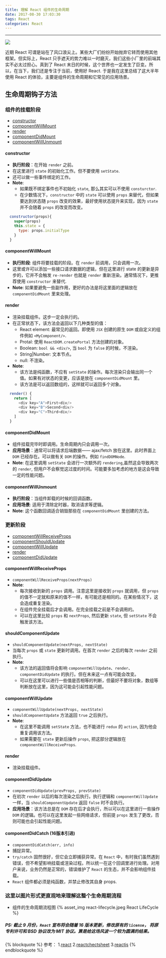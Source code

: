 ```yaml
---
title: 理解 React 组件的生命周期
date: 2017-08-30 17:03:30
tags: React
categories: React
---
```


<hr/>

![](/jo.github.io/2017/08/30/react-component-lifecycle/unphoto.jpg)

近期 React 可谓是站在了风口浪尖上。某些大厂们纷纷开始抛弃它转而使用其他框架。但实际上，React 只手遮天的势力难以一时磨灭，我们这些小厂里的前端其实不必太过担心。真到了 React 末日的时候，这个世界也一定发生了巨变。所以，在当下，我们还是专注于当前，使用好 React. 于是我在这里总结了这大半年使用 React 的体验，主要是组件的生命周期和它常见的应用场景。

<!--more-->

## 生命周期钩子方法

### 组件的挂载阶段

* [constructor](#constructor)
* [componentWillMount](#componentWillMount)
* [render](#render)
* [componentDidMount](#componentDidMount)
* [componentWillUnmount](#componentWillUnmount)

#### constructor

* **执行阶段**：在开始 `render` 之前。
* 在这里进行 `state` 的初始化工作。但不要使用 `setState`.
* 还可以做一些事件绑定的工作。
* **Note**:
  * 如果既不绑定事件也不初始化 `state`, 那么其实可以不使用 `consturctor`.
  * 在少数情况下，`constructor` 中的 `state` 可以使用 `props` 来替代，但如果要达到状态随 `props` 改变的效果，最好使用状态提升来实现，因为 `state` 并不会随着 `props` 的改变而改变。

```javascript
  constructor(props){
    super(props)
    this.state = {
      type: props.initialType
    }
  }
```

#### componentWillMount

* **执行阶段**: 组件将要挂载的阶段。在 `render` 前调用，只会调用一次。
* 这里或许可以添加一些接口请求数据的逻辑，但在这里进行 state 的更新是异步的，它并不会触发 `re-render` 也就是 `render` 重新渲染。通常情况下，更推荐使用 `constructor` 来替代.
* **Note**: 如果要避免一些副作用，更好的办法是将这里面的逻辑放在 `componentDidMount` 里来处理。

#### render

* 渲染挂载组件。这步一定会执行的。
* 在正常状态下，该方法会返回以下几种类型的值：
  * React element: 最常见的返回。即使用 `JSX` 创建的原生 `DOM` 或自定义的组件例如 `<MyComponent/>`.
  * Protal: 使用 `ReactDOM.createPortal` 方法创建的对象。
  * Boolean: `bool && <div/>`, 当 `bool` 为 `false` 的时候，不渲染。
  * String|Number: 文本节点。
  * null: 不渲染。
* **Note**:
  * 该方法是纯函数，不应有 `setState` 的操作。每次渲染只会输出同一个值。如果有对状态的变更，应该是放在 `componentDidMount` 里。
  * 该方法是可以返回数组的，这样就可以返回多个对象。

```javascript
  render() {
    return [
      <div key="A">First<div/>
      <div key="B">Second<div/>
      <div key="C">Third<div/>
    ]
  }
```

#### componentDidMount

* 组件挂载完毕时即调用。生命周期内只会调用一次。
* **应用场景**：通常可以将请求后端数据—— ajax/fetch 放在这里。此时界面上 `DOM` 已经存在。可以做有关 `DOM` 的操作。例如 `findDOMNode`.
* **Note**: 在这里调用 `setState` 会进行一次额外的 `rendering`,虽然这会导致两次的 `render`, 但用户不会察觉这过度的时间。可能要多加考虑的地方是这会导致一定的性能问题。

#### componentWillUnmount

* **执行阶段**：当组件卸载的时候的回调函数。
* **应用场景**: 适用于清除定时器，取消请求等逻辑。
* **Note**: 这个函数回调适合销毁那些在 `componentDidMount` 里创建的方法。

### 更新阶段

* [componentWillReceiveProps](#componentWillReceiveProps)
* [componentShouldUpdate](#componentShouldUpdate)
* [componentWillUpdate](#componentWillUpdate)
* [render](#render)
* [componentDidUpdate](#componentDidUpdate)

#### componentWillReceiveProps

* `componentWillReceiveProps(nextProps)`
* **Note**:
  * 每次接收到新的 `props` 调用。注意这里是接收到 `props` 就调用，但 `props` 的值不一定就和原来的值不一样，有可能还是相同的。在某些情况下，这会造成重复渲染。
  * 在组件完全挂载后才会调用。在完全挂载之前是不会调用的。
  * 可以在这里比较 `props` 和 `nextProps`, 然后更新 `state`, 但 `setState` 不会触发该方法。

#### shouldComponentUpdate

* `shouldComponentUpdate(nextProps, nextState)`
* 当每次 `props` 或 `state` 更新时调用。在首次 `render` 之后的每次 `render` 之前执行。
* **Note**:
  * 该方法的返回值将会影响 `componentWillUpdate`、`render`、`componentDidUpdate` 的执行。但在未来这一点有可能会改变。
  * 可以在这里可以进行一些值是否相等的判断，但最好不要将对象，数组等判断放在这里，因为这可能会引起性能问题。

#### componentWillUpdate

* `componentWillUpdate(nextProps, nextState)`
* `shouldComponentUpdate` 方法返回 `true` 之后执行。
* **Note**:
  * 在这里不能调用 `setState` 方法，也不能进行 `redux` 的 `action`, 因为他会重复调用该方法。
  * 如果需要在 `state` 更新后操作 `props`, 把这部分逻辑放在 `componentWillReceiveProps`.

#### render

* 渲染挂载组件。

#### componentDidUpdate

* `componentDidUpdate(prevProps, prevState)`
* 在初次 `render` 以后的每次渲染之后执行。执行逻辑和 `componentWillUpdate` 一样，当 `shouldComponentUpdate` 返回 `false` 时不会执行。
* **应用场景**：该方法总是在 `DOM` 存在后才会执行，所以可以在这里进行一些操作 `DOM` 的逻辑。也可以在这里发起一些网络请求，但前提 `props` 发生了更改，否则可能也会引起性能问题。

#### componentDidCatch (16版本引进)

* `componentDidCatch(err, info)`
* 捕捉异常。
* `try/catch` 固然很好，但它会立即捕获异常。在 `React` 中，有时我们虽然遇到错误，但不希望影响挂载或渲染过程。所以统一在这个回调里进行处理。对用户来说，业务仍然是正常的，错误维护了 `React` 的生态，并不会影响组件挂载。
* `React` 组件都必须是纯函数，并禁止修改其自身 props.

### 这里以图片形式更直观地来理解这整个生命周期流程

* 组件的生命周期流程图
{% asset_img react-lifecycle.jpeg React LifeCycle %}

##### *PS: 截止 9 月份，`React` 宣布将会随着 16 版本更新，修改原有的 `license`， 将原专利许可和 BSD 协议改为 MIT 协议。算是给这场风波一个较为圆满的结果。*

{% blockquote %}
  参考：
    1.[react](https://devhints.io/react)
    2.[reactchectsheet](https://reactcheatsheet.com/)
    3.[reactjs](https://reactjs.org/docs/react-component.html)
{% endblockquote %}
